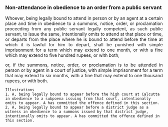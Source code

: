 ### Non-attendance in obedience to an order from a public servant
<div style="text-align: justify">

Whoever, being legally bound to attend in person or by an agent at a certain place and time in obedience to a summons, notice, order, or proclamation proceeding from any public servant legally competent, as such public servant, to issue the same, intentionally omits to attend at that place or time, or departs from the place where he is bound to attend before the time at which it is lawful for him to depart, shall be punished with simple imprisonment for a term which may extend to one month, or with a fine which may extend to five hundred rupees, or with both;

</p>

or, if the summons, notice, order, or proclamation is to be attended in person or by agent in a court of justice, with simple imprisonment for a term that may extend to six months, with a fine that may extend to one thousand rupees, or with both.

</div>

    Illustrations
    1. A, being legally bound to appear before the high court at Calcutta in obedience to a subpoena issuing from that court, intentionally omits to appear. A has committed the offence defined in this section.
    2. A, being legally bound to appear before a district judge as a witness in obedience to a summons issued by that district judge, intentionally omits to appear. A has committed the offence defined in this section.
